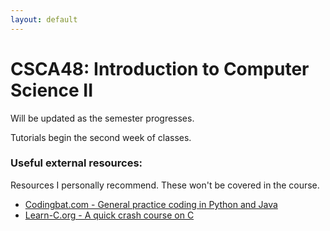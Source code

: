 ```yaml
---
layout: default
---
```


# CSCA48: Introduction to Computer Science II

Will be updated as the semester progresses.

Tutorials begin the second week of classes. 

### Useful external resources:

Resources I personally recommend. These won't be covered in the course.

*   [Codingbat.com - General practice coding in Python and Java](https://codingbat.com/python)
*   [Learn-C.org - A quick crash course on C](https://www.learn-c.org/)
